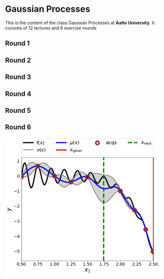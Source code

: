# Gaussian Processes 

This is the content of the class Gaussian Processes at **Aalto University**. It consists of 12 lectures and 6 exercise rounds

## Round 1


## Round 2


## Round 3


## Round 4


## Round 5


## Round 6

![Bayesian Optimization](https://github.com/SpringNuance/Gaussian-Processes/blob/main/BO.png) 
